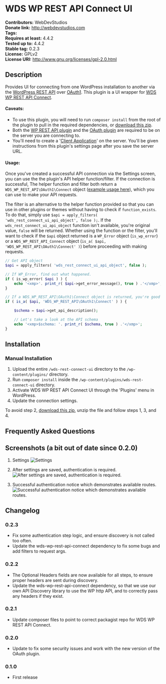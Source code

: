 # WDS WP REST API Connect UI #
**Contributors:**      WebDevStudios  
**Donate link:**       http://webdevstudios.com  
**Tags:**  
**Requires at least:** 4.4.2  
**Tested up to:**      4.4.2  
**Stable tag:**        0.2.3  
**License:**           GPLv2  
**License URI:**       http://www.gnu.org/licenses/gpl-2.0.html  

## Description ##

Provides UI for connecting from one WordPress installation to another via the [WordPress REST API](http://wp-api.org/) over <a href="https://github.com/WP-API/OAuth1">OAuth1</a>. This plugin is a UI wrapper for [WDS WP REST API Connect](https://github.com/WebDevStudios/WDS-WP-REST-API-Connect).

#### Caveats:

* To use this plugin, you will need to run `composer install` from the root of the plugin to pull in the required dependencies, or [download this zip](https://raw.githubusercontent.com/WebDevStudios/WDS-WP-REST-API-Connect-UI/master/wds-rest-connect-ui.zip).
* Both the [WP REST API plugin](https://github.com/WP-API/WP-API) and the [OAuth plugin](https://github.com/WP-API/OAuth1) are required to be on the server you are connecting to.
* You'll need to create a '[Client Application](http://v2.wp-api.org/guide/authentication/#oauth-authentication)' on the server. You'll be given instructions from this plugin's settings page after you save the server URL.

#### Usage:

Once you've created a successful API connection via the Settings screen, you can use the the plugin's API helper function/filter. If the connection is successful, The helper function and filter both return a `WDS_WP_REST_API\OAuth1\Connect` object ([example usage here](https://github.com/WebDevStudios/WDS-WP-REST-API-Connect/blob/master/example.php)), which you can use to make your API requests.

The filter is an alternative to the helper function provided so that you can use in other plugins or themes without having to check if `function_exists`. To do that, simply use `$api = apply_filters( 'wds_rest_connect_ui_api_object', false );`. If the `wds_rest_connect_ui_api_object` function isn't available, you're original value, `false` will be returned. Whether using the function or the filter, you'll want to check if the `$api` object returned is a `WP_Error` object (`is_wp_error`) or a `WDS_WP_REST_API_Connect` object (`is_a( $api, 'WDS_WP_REST_API\OAuth1\Connect' )`) before proceeding with making requests.

```php
// Get API object
$api = apply_filters( 'wds_rest_connect_ui_api_object', false );

// If WP_Error, find out what happened.
if ( is_wp_error( $api ) ) {
	echo '<xmp>'. print_r( $api->get_error_message(), true ) .'</xmp>';
}

// If a WDS_WP_REST_API\OAuth1\Connect object is returned, you're good to go.
if ( is_a( $api, 'WDS_WP_REST_API\OAuth1\Connect' ) ) {

	$schema = $api->get_api_description();

	// Let's take a look at the API schema
	echo '<xmp>$schema: '. print_r( $schema, true ) .'</xmp>';
}
```

## Installation ##

### Manual Installation ###

1. Upload the entire `/wds-rest-connect-ui` directory to the `/wp-content/plugins/` directory.
2. Run `composer install` inside the `/wp-content/plugins/wds-rest-connect-ui` directory.
3. Activate WDS WP REST API Connect UI through the 'Plugins' menu in WordPress.
4. Update the connection settings.

To avoid step 2, [download this zip](https://raw.githubusercontent.com/WebDevStudios/WDS-WP-REST-API-Connect-UI/master/wds-rest-connect-ui.zip), unzip the file and follow steps 1, 3, and 4.

## Frequently Asked Questions ##


## Screenshots (a bit out of date since 0.2.0) ##

1. Settings
![Settings](https://raw.githubusercontent.com/WebDevStudios/WDS-WP-REST-API-Connect-UI/master/screenshot-1.png)

2. After settings are saved, authentication is required.
![After settings are saved, authentication is required.](https://raw.githubusercontent.com/WebDevStudios/WDS-WP-REST-API-Connect-UI/master/screenshot-2.png)

3. Successful authentication notice which demonstrates available routes.
![Successful authentication notice which demonstrates available routes.](https://raw.githubusercontent.com/WebDevStudios/WDS-WP-REST-API-Connect-UI/master/screenshot-3.png)

## Changelog ##

### 0.2.3
* Fix some authentication step logic, and ensure discovery is not called too often.
* Update the wds-wp-rest-api-connect dependency to fix some bugs and add filters to request args.

### 0.2.2
* The Optional Headers fields are now available for all steps, to ensure proper headers are sent during discovery.
* Update the wds-wp-rest-api-connect dependency, so that we use our own API Discovery library to use the WP http API, and to correctly pass any headers if they exist.

### 0.2.1 ###
* Update composer files to point to correct packagist repo for WDS WP REST API Connect.

### 0.2.0 ###
* Update to fix some security issues and work with the new version of the OAuth plugin.

### 0.1.0 ###
* First release
